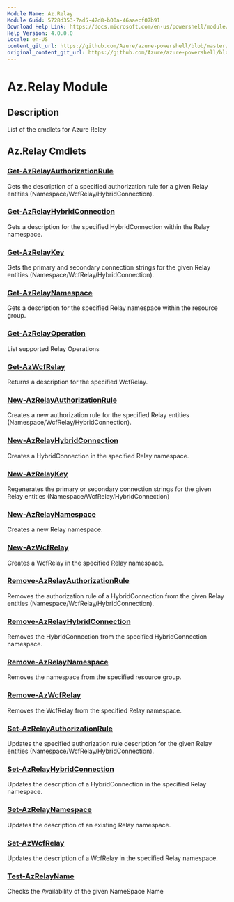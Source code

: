 ```yaml
---
Module Name: Az.Relay
Module Guid: 5728d353-7ad5-42d8-b00a-46aaecf07b91
Download Help Link: https://docs.microsoft.com/en-us/powershell/module/az.relay
Help Version: 4.0.0.0
Locale: en-US
content_git_url: https://github.com/Azure/azure-powershell/blob/master/src/ResourceManager/Relay/Commands.Relay/help/Az.Relay.md
original_content_git_url: https://github.com/Azure/azure-powershell/blob/master/src/ResourceManager/Relay/Commands.Relay/help/Az.Relay.md
---
```


# Az.Relay Module
## Description
List of the cmdlets for Azure Relay

## Az.Relay Cmdlets
### [Get-AzRelayAuthorizationRule](Get-AzRelayAuthorizationRule.md)
Gets the description of a specified authorization rule for a given Relay entities (Namespace/WcfRelay/HybridConnection).

### [Get-AzRelayHybridConnection](Get-AzRelayHybridConnection.md)
Gets a description for the specified HybridConnection within the Relay namespace.

### [Get-AzRelayKey](Get-AzRelayKey.md)
Gets the primary and secondary connection strings for the given Relay entities (Namespace/WcfRelay/HybridConnection).

### [Get-AzRelayNamespace](Get-AzRelayNamespace.md)
Gets a description for the specified Relay namespace within the resource group.

### [Get-AzRelayOperation](Get-AzRelayOperation.md)
List supported Relay Operations

### [Get-AzWcfRelay](Get-AzWcfRelay.md)
Returns a description for the specified WcfRelay.

### [New-AzRelayAuthorizationRule](New-AzRelayAuthorizationRule.md)
Creates a new authorization rule for the specified Relay entities (Namespace/WcfRelay/HybridConnection).

### [New-AzRelayHybridConnection](New-AzRelayHybridConnection.md)
Creates a HybridConnection in the specified Relay namespace.

### [New-AzRelayKey](New-AzRelayKey.md)
Regenerates the primary or secondary connection strings for the given Relay entities (Namespace/WcfRelay/HybridConnection)

### [New-AzRelayNamespace](New-AzRelayNamespace.md)
Creates a new Relay namespace.

### [New-AzWcfRelay](New-AzWcfRelay.md)
Creates a WcfRelay in the specified Relay namespace.

### [Remove-AzRelayAuthorizationRule](Remove-AzRelayAuthorizationRule.md)
Removes the authorization rule of a HybridConnection from the given Relay entities (Namespace/WcfRelay/HybridConnection).

### [Remove-AzRelayHybridConnection](Remove-AzRelayHybridConnection.md)
Removes the HybridConnection from the specified HybridConnection namespace.

### [Remove-AzRelayNamespace](Remove-AzRelayNamespace.md)
Removes the namespace from the specified resource group. 

### [Remove-AzWcfRelay](Remove-AzWcfRelay.md)
Removes the WcfRelay from the specified Relay namespace.

### [Set-AzRelayAuthorizationRule](Set-AzRelayAuthorizationRule.md)
Updates the specified authorization rule description for the given Relay entities (Namespace/WcfRelay/HybridConnection).

### [Set-AzRelayHybridConnection](Set-AzRelayHybridConnection.md)
Updates the description of a HybridConnection in the specified Relay namespace.

### [Set-AzRelayNamespace](Set-AzRelayNamespace.md)
Updates the description of an existing Relay namespace.

### [Set-AzWcfRelay](Set-AzWcfRelay.md)
Updates the description of a WcfRelay in the specified Relay namespace.

### [Test-AzRelayName](Test-AzRelayName.md)
Checks the Availability of the given NameSpace Name

